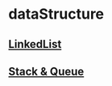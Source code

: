 # dataStructure

## [LinkedList](https://www.youtube.com/playlist?list=PLjSkJdbr_gFZQp0KEoo0Y4KkCI5YqxtjZ)

## [Stack & Queue](https://www.youtube.com/playlist?list=PLjSkJdbr_gFZL2BNnGLvTgMYXptKGIyum)

